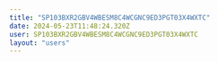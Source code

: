 ```yaml
---
title: "SP103BXR2GBV4WBESM8C4WCGNC9ED3PGT03X4WXTC"
date: 2024-05-23T11:48:24.320Z
user: SP103BXR2GBV4WBESM8C4WCGNC9ED3PGT03X4WXTC
layout: "users"
---
```

    